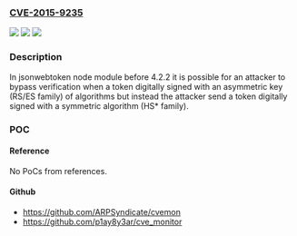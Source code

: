 ### [CVE-2015-9235](https://cve.mitre.org/cgi-bin/cvename.cgi?name=CVE-2015-9235)
![](https://img.shields.io/static/v1?label=Product&message=jsonwebtoken%20node%20module&color=blue)
![](https://img.shields.io/static/v1?label=Version&message=n%2Fa&color=blue)
![](https://img.shields.io/static/v1?label=Vulnerability&message=Improper%20Input%20Validation%20(CWE-20)&color=brighgreen)

### Description

In jsonwebtoken node module before 4.2.2 it is possible for an attacker to bypass verification when a token digitally signed with an asymmetric key (RS/ES family) of algorithms but instead the attacker send a token digitally signed with a symmetric algorithm (HS* family).

### POC

#### Reference
No PoCs from references.

#### Github
- https://github.com/ARPSyndicate/cvemon
- https://github.com/p1ay8y3ar/cve_monitor

